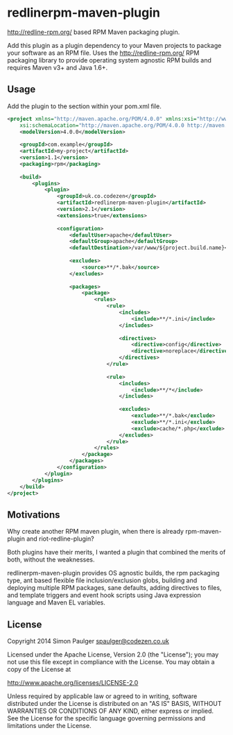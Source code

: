 
# redlinerpm-maven-plugin

http://redline-rpm.org/ based RPM Maven packaging plugin.

Add this plugin as a plugin dependency to your Maven projects to package your software
as an RPM file. Uses the http://redline-rpm.org/ RPM packaging library to provide
operating system agnostic RPM builds and requires Maven v3+ and Java 1.6+.

## Usage

Add the plugin to the <plugins> section within your pom.xml file.

```xml
<project xmlns="http://maven.apache.org/POM/4.0.0" xmlns:xsi="http://www.w3.org/2001/XMLSchema-instance"
    xsi:schemaLocation="http://maven.apache.org/POM/4.0.0 http://maven.apache.org/maven-v4_0_0.xsd">
    <modelVersion>4.0.0</modelVersion>
    
    <groupId>com.example</groupId>
    <artifactId>my-project</artifactId>
    <version>1.1</version>
    <packaging>rpm</packaging>
    
    <build>
        <plugins>
            <plugin>
                <groupId>uk.co.codezen</groupId>
                <artifactId>redlinerpm-maven-plugin</artifactId>
                <version>2.1</version>
                <extensions>true</extensions>
             
                <configuration>
                    <defaultUser>apache</defaultUser>
                    <defaultGroup>apache</defaultGroup>
                    <defaultDestination>/var/www/${project.build.name}</defaultDestination>
         
                    <excludes>
                        <source>**/*.bak</source>
                    </excludes>
             
                    <packages>
                        <package>
                            <rules>
                                <rule>
                                    <includes>
                                        <include>**/*.ini</include>
                                    </includes>
             
                                    <directives>
                                        <directive>config</directive>
                                        <directive>noreplace</directive>
                                    </directives>
                                </rule>
             
                                <rule>
                                    <includes>
                                        <include>**/*</include>
                                    </includes>
             
                                    <excludes>
                                        <exclude>**/*.bak</exclude>
                                        <exclude>**/*.ini</exclude>
                                        <exclude>cache/*.php</exclude>
                                    </excludes>
                                </rule>
                            </rules>
                        </package>
                    </packages>
                </configuration>
            </plugin>
        </plugins>
    </build>
</project>
```

## Motivations

Why create another RPM maven plugin, when there is already rpm-maven-plugin
and riot-redline-plugin?

Both plugins have their merits, I wanted a plugin that combined the merits of
both, without the weaknesses.

redlinerpm-maven-plugin provides OS agnostic builds, the rpm packaging type, 
ant based flexible file inclusion/exclusion globs, building and deploying 
multiple RPM packages, sane defaults, adding directives to files, and template
triggers and event hook scripts using Java expression language and Maven EL
variables.

## License

Copyright 2014 Simon Paulger <spaulger@codezen.co.uk>

Licensed under the Apache License, Version 2.0 (the "License");
you may not use this file except in compliance with the License.
You may obtain a copy of the License at

http://www.apache.org/licenses/LICENSE-2.0

Unless required by applicable law or agreed to in writing, software
distributed under the License is distributed on an "AS IS" BASIS,
WITHOUT WARRANTIES OR CONDITIONS OF ANY KIND, either express or implied.
See the License for the specific language governing permissions and
limitations under the License.
